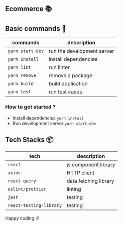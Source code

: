 ## Ecommerce :books:

## Basic commands :wrench:

| commands         | description                |
| ---------------- | -------------------------- |
| `yarn start-dev` | run the development server |
| `yarn install`   | install dependencies       |
| `yarn lint`      | run linter                 |
| `yarn remove`    | remove a package           |
| `yarn build`     | build application          |
| `yarn test`      | run test cases             |

### How to get started ?

- Install dependencies `yarn install`
- Run development server `yarn start-dev`

## Tech Stacks :package:

| tech                    | description           |
| ----------------------- | --------------------- |
| `react`                 | js component library  |
| `axios`                 | HTTP client           |
| `react-query`           | data fetching library |
| `eslint/prettier`       | linting               |
| `jest`                  | testing               |
| `react-testing-library` | testing               |

Happy coding :v:
